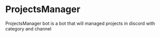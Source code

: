 # ProjectsManager
ProjectsManager bot is a bot that will managed projects in discord with category and channel
